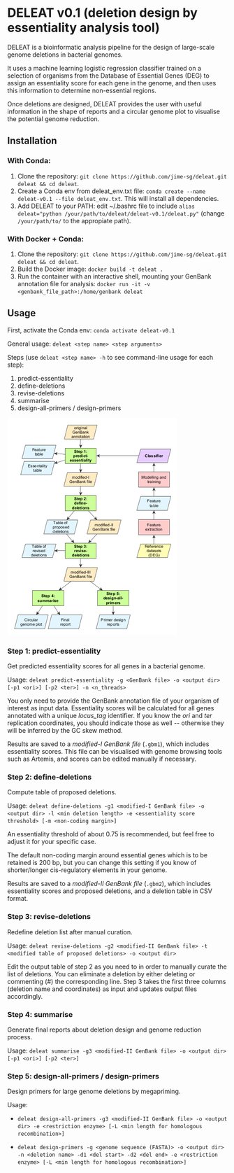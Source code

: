 # DELEAT v0.1 (deletion design by essentiality analysis tool)
DELEAT is a bioinformatic analysis pipeline for the design of large-scale genome deletions in bacterial genomes.

It uses a machine learning logistic regression classifier trained on a selection of organisms from the Database of Essential Genes (DEG) to assign an essentiality score for each gene in the genome, and then uses this information to determine non-essential regions.

Once deletions are designed, DELEAT provides the user with useful information in the shape of reports and a circular genome plot to visualise the potential genome reduction.

## Installation

### With Conda:

1. Clone the repository: `git clone https://github.com/jime-sg/deleat.git deleat && cd deleat`.
2. Create a Conda env from deleat_env.txt file: `conda create --name deleat-v0.1 --file deleat_env.txt`. This will install all dependencies.
3. Add DELEAT to your PATH: edit ~/.bashrc file to include `alias deleat="python /your/path/to/deleat/deleat-v0.1/deleat.py"` (change `/your/path/to/` to the appropiate path).

### With Docker + Conda:

1. Clone the repository: `git clone https://github.com/jime-sg/deleat.git deleat && cd deleat`.
2. Build the Docker image: `docker build -t deleat .`
3. Run the container with an interactive shell, mounting your GenBank annotation file for analysis: `docker run -it -v <genbank_file_path>:/home/genbank deleat`

## Usage
First, activate the Conda env: `conda activate deleat-v0.1`

General usage: `deleat <step name> <step arguments>`

Steps (use `deleat <step name> -h` to see command-line usage for each step):

  1. predict-essentiality
  2. define-deletions
  3. revise-deletions
  4. summarise
  5. design-all-primers / design-primers
  
![](img/pipeline.png)
  
### Step 1: predict-essentiality

Get predicted essentiality scores for all genes in a bacterial genome.

Usage: `deleat predict-essentiality -g <GenBank file> -o <output dir> [-p1 <ori>] [-p2 <ter>] -n <n_threads>`

You only need to provide the GenBank annotation file of your organism of interest as input data. Essentiality scores will be calculated for all genes annotated with a unique *locus_tag* identifier. If you know the *ori* and *ter* replication coordinates, you should indicate those as well -- otherwise they will be inferred by the GC skew method.

Results are saved to a *modified-I GenBank file* (`.gbm1`), which includes essentiality scores. This file can be visualised with genome browsing tools such as Artemis, and scores can be edited manually if necessary.

### Step 2: define-deletions

Compute table of proposed deletions.

Usage: `deleat define-deletions -g1 <modified-I GenBank file> -o <output dir> -l <min deletion length> -e <essentiality score threshold> [-m <non-coding margin>]`

An essentiality threshold of about 0.75 is recommended, but feel free to adjust it for your specific case.

The default non-coding margin around essential genes which is to be retained is 200 bp, but you can change this setting if you know of shorter/longer cis-regulatory elements in your genome.

Results are saved to a *modified-II GenBank file* (`.gbm2`), which includes essentiality scores and proposed deletions, and a deletion table in CSV format.

### Step 3: revise-deletions

Redefine deletion list after manual curation.

Usage: `deleat revise-deletions -g2 <modified-II GenBank file> -t <modified table of proposed deletions> -o <output dir>`

Edit the output table of step 2 as you need to in order to manually curate the list of deletions. You can eliminate a deletion by either deleting or commenting (#) the corresponding line. Step 3 takes the first three columns (deletion name and coordinates) as input and updates output files accordingly.

### Step 4: summarise

Generate final reports about deletion design and genome reduction process.

Usage: `deleat summarise -g3 <modified-II GenBank file> -o <output dir> [-p1 <ori>] [-p2 <ter>]`

### Step 5: design-all-primers / design-primers

Design primers for large genome deletions by megapriming.

Usage:
  - `deleat design-all-primers -g3 <modified-II GenBank file> -o <output dir> -e <restriction enzyme> [-L <min length for homologous recombination>]`
  
  - `deleat design-primers -g <genome sequence (FASTA)> -o <output dir> -n <deletion name> -d1 <del start> -d2 <del end> -e <restriction enzyme> [-L <min length for homologous recombination>]`

